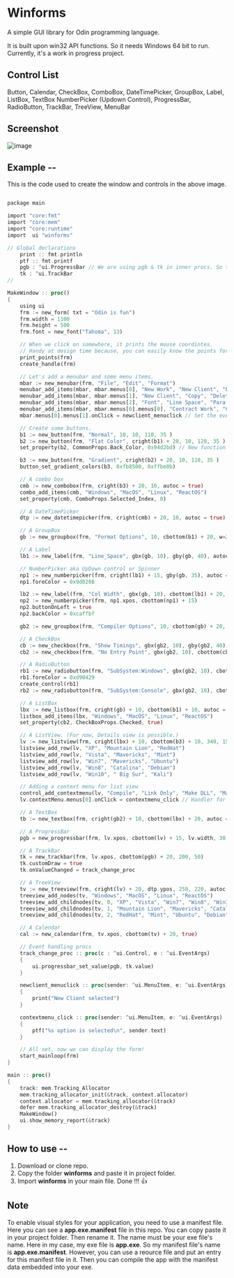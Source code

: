# Winforms
A simple GUI library for Odin programming language.

It is built upon win32 API functions. So it needs Windows 64 bit to run.
Currently, it's a work in progress project.

## Control List
Button, Calendar, CheckBox, ComboBox, DateTimePicker, GroupBox, Label, ListBox, TextBox
NumberPicker (Updown Control), ProgressBar, RadioButton, TrackBar, TreeView, MenuBar

## Screenshot

![image](/winforms2311.jpg)



## Example --

This is the code used to create the window and controls in the above image.

```rust

package main

import "core:fmt"
import "core:mem"
import "core:runtime"
import  ui "winforms"

// Global declarations
    print :: fmt.println
    ptf :: fmt.printf
    pgb : ^ui.ProgressBar // We are using pgb & tk in inner procs. So these must be globals.
    tk : ^ui.TrackBar
//

MakeWindow :: proc()
{
    using ui
    frm := new_form( txt = "Odin is fun")
    frm.width = 1100
    frm.height = 500
    frm.font = new_font("Tahoma", 13)

    // When we click on somewhere, it prints the mouse coordintes. 
    // Handy at design time because, you can easily know the points for a new control.
    print_points(frm) 
    create_handle(frm)

    // Let's add a menubar and some menu items.
    mbar := new_menubar(frm, "File", "Edit", "Format")
    menubar_add_items(mbar, mbar.menus[0], "New Work", "New Client", "Exit")
    menubar_add_items(mbar, mbar.menus[1], "New Client", "Copy", "Delete")
    menubar_add_items(mbar, mbar.menus[2], "Font", "Line Space", "Para Spce")
    menubar_add_items(mbar, mbar.menus[0].menus[0], "Contract Work", "Carriage Work", "Transmission Work")
    mbar.menus[0].menus[1].onClick = newclient_menuclick // Set the event handler

    // Create some buttons.
    b1 := new_button(frm, "Normal", 10, 10, 110, 35 )
    b2 := new_button(frm, "Flat Color", cright(b1) + 20, 10, 120, 35 )
    set_property(b2, CommonProps.Back_Color, 0x94d2bd) // New function.

    b3 := new_button(frm, "Gradient", cright(b2) + 20, 10, 110, 35 )
    button_set_gradient_colors(b3, 0xfb8500, 0xffbe0b)

    // A combo box
    cmb := new_combobox(frm, cright(b3) + 20, 10, autoc = true)
    combo_add_items(cmb, "Windows", "MacOS", "Linux", "ReactOS")
    set_property(cmb, ComboProps.Selected_Index, 0)

    // A DateTimePicker
    dtp := new_datetimepicker(frm, cright(cmb) + 20, 10, autoc = true)

    // A GroupBox
    gb := new_groupbox(frm, "Format Options", 10, cbottom(b1) + 20, w=230, h=110, autoc = true)

    // A Label
    lb1 := new_label(frm, "Line_Space", gbx(gb, 10), gby(gb, 40), autoc = true)

    // NumberPicker aka UpDown control or Spinner
    np1 := new_numberpicker(frm, cright(lb1) + 15, gby(gb, 35), autoc = true, deciPrec = 2, step = 0.25)
    np1.foreColor = 0x9d0208

    lb2 := new_label(frm, "Col Width", gbx(gb, 10), cbottom(lb1) + 20, autoc = true)
    np2 := new_numberpicker(frm, np1.xpos, cbottom(np1) + 15)
    np2.buttonOnLeft = true
    np2.backColor = 0xcaffbf

    gb2 := new_groupbox(frm, "Compiler Options", 10, cbottom(gb) + 20, w = 210, h = 200, autoc = true)

    // A CheckBox
    cb := new_checkbox(frm, "Show Timings", gbx(gb2, 10), gby(gb2, 40), autoc = true)
    cb2 := new_checkbox(frm, "No Entry Point", gbx(gb2, 10), cbottom(cb) + 20, autoc = true)

    // A RadioButton
    rb1 := new_radiobutton(frm, "SubSystem:Windows", gbx(gb2, 10), cbottom(cb2) + 20)
    rb1.foreColor = 0xd90429
    create_control(rb1)
    rb2 := new_radiobutton(frm, "SubSystem:Console", gbx(gb2, 10), cbottom(rb1) + 10)

    // A ListBox
    lbx := new_listbox(frm, cright(gb) + 10, cbottom(b1) + 10, autoc = true)
    listbox_add_items(lbx, "Windows", "MacOS", "Linux", "ReactOS")
    set_property(cb2, CheckBoxProps.Checked, true)

    // A ListView. (For now, Details view is possible.)
    lv := new_listview(frm, cright(lbx) + 10, cbottom(b3) + 10, 340, 150, "Windows", "MacOS", "Linux", 100, 120, 100)
    listview_add_row(lv, "XP", "Mountain Lion", "RedHat")
    listview_add_row(lv, "Vista", "Mavericks", "Mint")
    listview_add_row(lv, "Win7", "Mavericks", "Ubuntu")
    listview_add_row(lv, "Win8", "Catalina", "Debian")
    listview_add_row(lv, "Win10", " Big Sur", "Kali")

    // Adding a context menu for list view
    control_add_contextmenu(lv, "Compile", "Link Only", "Make DLL", "Make Console")
    lv.contextMenu.menus[0].onClick = contextmenu_click // Handler for "Compile" menu

    // A TextBox
    tb := new_textbox(frm, cright(gb2) + 10, cbottom(lbx) + 20, autoc = true)

    // A ProgressBar
    pgb = new_progressbar(frm, lv.xpos, cbottom(lv) + 15, lv.width, 30, autoc = true, perc = true)

    // A TrackBar
    tk = new_trackbar(frm, lv.xpos, cbottom(pgb) + 20, 200, 50)
    tk.customDraw = true
    tk.onValueChanged = track_change_proc

    // A TreeView
    tv := new_treeview(frm, cright(lv) + 20, dtp.ypos, 250, 220, autoc = true)
    treeview_add_nodes(tv, "Windows", "MacOS", "Linux", "ReactOS")
    treeview_add_childnodes(tv, 0, "XP", "Vista", "Win7", "Win8", "Win10", "Win11")
    treeview_add_childnodes(tv, 1, "Mountain Lion", "Mavericks", "Catalina", " Big Sur", "Monterey")
    treeview_add_childnodes(tv, 2, "RedHat", "Mint", "Ubuntu", "Debian", "Kali")

    // A Calendar
    cal := new_calendar(frm, tv.xpos, cbottom(tv) + 20, true)

    // Event handling procs
    track_change_proc :: proc(c : ^ui.Control, e : ^ui.EventArgs)
    {
        ui.progressbar_set_value(pgb, tk.value)
    }

    newclient_menuclick :: proc(sender: ^ui.MenuItem, e: ^ui.EventArgs)
    {
        print("New Client selected")
    }

    contextmenu_click :: proc(sender: ^ui.MenuItem, e: ^ui.EventArgs)
    {
        ptf("%s option is selected\n", sender.text)
    }

    // All set, now we can display the form!
    start_mainloop(frm)
}

main :: proc()
{
    track: mem.Tracking_Allocator
    mem.tracking_allocator_init(&track, context.allocator)
    context.allocator = mem.tracking_allocator(&track)
    defer mem.tracking_allocator_destroy(&track)
    MakeWindow()
    ui.show_memory_report(&track)
}

```

## How to use --
1. Download or clone repo.
2. Copy the folder **winforms** and paste it in project folder.
3. Import **winforms** in your main file. Done !!! 👍

## Note
To enable visual styles for your application, you need to use a manifest file.
Here you can see a **app.exe.manifest** file in this repo. You can copy paste it in your project folder. Then rename it. The name must be your exe file's name. Here in my case, my exe file is **app.exe**. So my manifest file's name is **app.exe.manifest**. However, you can use a reource file and put an entry for this manifest file in it. Then you can compile the app with the manifest data embedded into your exe.
